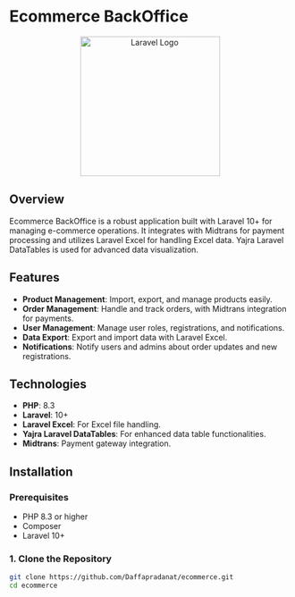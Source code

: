 # Ecommerce BackOffice

<p align="center">
  <img src="https://laravel.com/img/logomark.min.svg" alt="Laravel Logo" width="250"/>
<!--   <img src="https://www.php.net/images/logos/php-logo.svg" alt="PHP Logo" width="100"/>
  <img src="https://getcomposer.org/img/logo-composer-transparent.png" alt="Composer Logo" width="100"/> -->
</p>

## Overview

Ecommerce BackOffice is a robust application built with Laravel 10+ for managing e-commerce operations. It integrates with Midtrans for payment processing and utilizes Laravel Excel for handling Excel data. Yajra Laravel DataTables is used for advanced data visualization.

## Features

- **Product Management**: Import, export, and manage products easily.
- **Order Management**: Handle and track orders, with Midtrans integration for payments.
- **User Management**: Manage user roles, registrations, and notifications.
- **Data Export**: Export and import data with Laravel Excel.
- **Notifications**: Notify users and admins about order updates and new registrations.

## Technologies

- **PHP**: 8.3
- **Laravel**: 10+
- **Laravel Excel**: For Excel file handling.
- **Yajra Laravel DataTables**: For enhanced data table functionalities.
- **Midtrans**: Payment gateway integration.

## Installation

### Prerequisites

- PHP 8.3 or higher
- Composer
- Laravel 10+

### 1. Clone the Repository

```bash
git clone https://github.com/Daffapradanat/ecommerce.git
cd ecommerce

